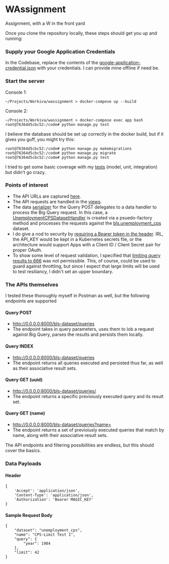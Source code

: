# WAssignment
Assignment, with a W in the front yard

Once you clone the repository locally, these steps should get you up and running:

### Supply your Google Application Credentials
In the Codebase, replace the contents of the [google-application-credential.json](https://github.com/douglas-c-thomas/wassignment/blob/master/src/google-application-credentials.json) with your credentials.  I can provide mine offline if need be.

### Start the server
Console 1:
```
~/Projects/Workiva/wassignment > docker-compose up --build
```

Console 2:
```
~/Projects/Workiva/wassignment > docker-compose exec app bash
root@76364d5cbc52:/code# python manage.py test
```

I believe the database should be set up correctly in the docker build, but if it gives you guff, you might try this:
```
root@76364d5cbc52:/code# python manage.py makemigrations
root@76364d5cbc52:/code# python manage.py migrate
root@76364d5cbc52:/code# python manage.py test
```

I tried to get some basic coverage with my [tests](https://github.com/douglas-c-thomas/wassignment/tree/master/src/tests) (model, unit, integration) but didn't go crazy.

### Points of interest
- The API URLs are captured [here](https://github.com/douglas-c-thomas/wassignment/blob/master/src/bls_dataset/urls.py).
- The API requests are handled in the [views](https://github.com/douglas-c-thomas/wassignment/blob/master/src/bls_dataset/views.py).
- The data [serializer](https://github.com/douglas-c-thomas/wassignment/blob/master/src/bls_dataset/serializers.py#L20) for the Query POST delegates to a data handler to process the Big Query request.  In this case, a [UnemploymentCPSDatasetHandler](https://github.com/douglas-c-thomas/wassignment/blob/master/src/dataset_handlers/unemployment_cps_dataset_handler.py#L9) is created via a psuedo-factory method and processes the requests against the [bls.unemployment_cps](https://bigquery.cloud.google.com/results/data-studio-175515:US.bquijob_1da9ab00_16a97c44bd2?pli=1) dataset.
- I do give a nod to security by [requiring a Bearer token in the header](https://github.com/douglas-c-thomas/wassignment/blob/master/src/bls_dataset/permissions.py#L4).  IRL, the API_KEY would be kept in a Kubernetes secrets file, or the architecture would support Apps with a Client ID / Client Secret pair for proper OAuth.
- To show some level of request validation, I specified that [limiting query results to 666](https://github.com/douglas-c-thomas/wassignment/blob/master/src/bls_dataset/serializers.py#L34) was not permissible.  This, of course, could be used to guard against throttling, but since I expect that large limits will be used to test resiliancy, I didn't set an upper boundary.

### The APIs themselves
I tested these thoroughly myself in Postman as well, but the following endpoints are supported

#### Query POST
- http://0.0.0.0:8000/bls-dataset/queries
- The endpoint takes in query parameters, uses them to lob a request against Big Query, parses the results and persists them locally.

#### Query INDEX
- http://0.0.0.0:8000/bls-dataset/queries
- The endpoint returns all queries executed and persisted thus far, as well as their associative result sets.

#### Query GET (uuid)
- http://0.0.0.0:8000/bls-dataset/queries/<uuid>
- The endpoint returns a specific previoiusly executed query and its result set.
  
#### Query GET (name)
- http://0.0.0.0:8000/bls-dataset/queries?name=<name>
- The endpoint returns a set of previoiusly executed queries that match by name, along with their associative result sets.
  
The API endpoints and filtering possibilities are endless, but this should cover the basics.

### Data Payloads
#### Header
```
{
    'Accept': 'application/json',
    'Content-Type': 'application/json',
    'Authorization': 'Bearer MAGIC_KEY'
}
```
#### Sample Request Body
```
{
    "dataset": "unemployment_cps",
    "name": "CPS-Limit Test 1",
    "query": {
        "year": 1984
    },
    "limit": 42
}
```
